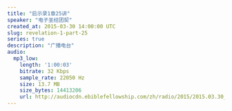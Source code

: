 ```yaml
---
title: "启示录1章25讲"
speaker: "电子圣经团契"
created_at: 2015-03-30 14:00:00 UTC
slug: revelation-1-part-25
series: true
description: "广播电台"
audio:
  mp3_low:
    length: '1:00:03'
    bitrate: 32 Kbps
    sample_rate: 22050 Hz
    size: 13.7 MB
    size_bytes: 14413206
    url: http://audiocdn.ebiblefellowship.com/zh/radio/2015/2015.03.30_EBF_-_Revelation_1_Part_25.mp3
---
```

